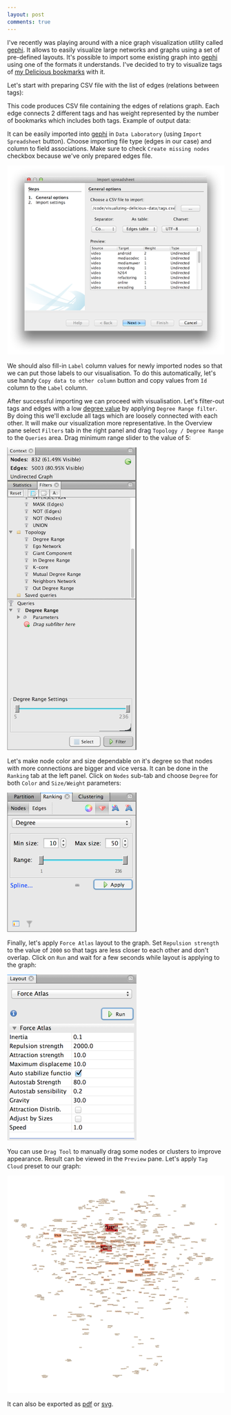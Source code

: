 ```yaml
---
layout: post
comments: true
---
```


I've recently was playing around with a nice graph visualization utility called [gephi]. It allows to easily visualize large networks and graphs using a set of pre-defined layouts. It's possible to import some existing graph into [gephi] using one of the formats it understands. I've decided to try to visualize tags of [my Delicious bookmarks] with it.

Let's start with preparing CSV file with the list of edges (relations between tags):

<script src="https://gist.github.com/andreychernih/f06f9e5979b388e3c8c4.js"></script>

This code produces CSV file containing the edges of relations graph. Each edge connects 2 different tags and has weight represented by the number of bookmarks which includes both tags. Example of output data:

<script src="https://gist.github.com/andreychernih/3b0b3759834420b1f65e.js"></script>

It can be easily imported into [gephi] in `Data Laboratory` (using `Import Spreadsheet` button). Choose importing file type (edges in our case) and column to field associations. Make sure to check `Create missing nodes` checkbox because we've only prepared edges file.

![Import Spreadsheet](/img/visualize-delicious-tags-with-gephi/gephi-1.png)

We should also fill-in `Label` column values for newly imported nodes so that we can put those labels to our visualisation. To do this automatically, let's use handy `Copy data to other column` button and copy values from `Id` column to the `Label` column.

After successful importing we can proceed with visualisation. Let's filter-out tags and edges with a low [degree value] by applying `Degree Range filter`. By doing this we'll exclude all tags which are loosely connected with each other. It will make our visualization more representative. In the Overview pane select `Filters` tab in the right panel and drag `Topology / Degree Range` to the `Queries` area. Drag minimum range slider to the value of 5:

![Degree Range Filter](/img/visualize-delicious-tags-with-gephi/gephi-2.png)

Let's make node color and size dependable on it's degree so that nodes with more connections are bigger and vice versa. It can be done in the `Ranking` tab at the left panel. Click on `Nodes` sub-tab and choose `Degree` for both `Color` and `Size/Weight` parameters:  

![Ranking](/img/visualize-delicious-tags-with-gephi/gephi-3.png)

Finally, let's apply `Force Atlas` layout to the graph. Set `Repulsion strength` to the value of `2000` so that tags are less closer to each other and don't overlap. Click on `Run` and wait for a few seconds while layout is applying to the graph:

![Force Atlas layout](/img/visualize-delicious-tags-with-gephi/gephi-4.png)

You can use `Drag Tool` to manually drag some nodes or clusters to improve appearance. Result can be viewed in the `Preview` pane. Let's apply `Tag Cloud` preset to our graph:

![Tag Cloud](/img/visualize-delicious-tags-with-gephi/cloud.png)

It can also be exported as [pdf](/img/visualize-delicious-tags-with-gephi/cloud.pdf) or [svg](/img/visualize-delicious-tags-with-gephi/cloud.svg).

[gephi]: https://gephi.github.io/
[degree value]: http://en.wikipedia.org/wiki/Degree_(graph_theory)
[my Delicious bookmarks]: https://delicious.com/slurmdrinker
